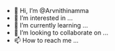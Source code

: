 - 👋 Hi, I’m @Arvnithinamma
- 👀 I’m interested in ...
- 🌱 I’m currently learning ...
- 💞️ I’m looking to collaborate on ...
- 📫 How to reach me ...

<!---
Arvnithinamma/Arvnithinamma is a ✨ special ✨ repository because its `README.md` (this file) appears on your GitHub profile.
You can click the Preview link to take a look at your changes.
--->
